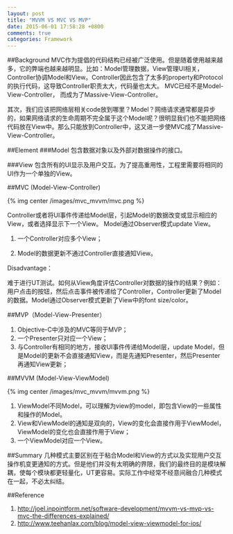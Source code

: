 ```yaml
---
layout: post
title: "MVVM VS MVC VS MVP"
date: 2015-06-01 17:58:28 +0800
comments: true
categories: Framework
---
```


##Background
MVC作为提倡的代码结构已经被广泛使用。但是随着使用越来越多，它的弊端也越来越明显。比如：Model管理数据，View管理UI相关，Controller协调Model和View。Controller因此包含了太多的property和Protocol的执行代码，这导致Controller职责太大，代码量也太大。 MVC已经不是Model-View-Controller， 而成为了Massive-View-Controller。
  
其次，我们应该把网络层相关code放到哪里？Model？网络请求通常都是异步的，如果网络请求的生命周期不完全属于这个Model呢？很明显我们也不能把网络代码放在View中。那么只能放到Controller中，这又进一步使MVC成了Massive-View-Controller。
<!--more-->

##Element
###Model
包含数据对象以及外部对数据操作的接口。

###View
包含所有的UI显示及用户交互。为了提高重用性，工程里需要将相同的UI作为一个单独的View。

##MVC (Model-View-Controller)

{% img  center /images/mvc_mvvm/mvc.png %}

Controller或者将UI事件传递给Model层，引起Model的数据改变或显示相应的View，或者选择显示下一个View。
Model通过Observer模式update View。  

1. 一个Controller对应多个View；  

2. Model的数据更新不通过Controller直接通知View。  

Disadvantage：  

难于进行UT测试。如何从View角度评估Controller对数据的操作的结果？例如：用户点击的按钮，然后点击事件被传递给了Controller，Controller更新了Model的数据。Model通过Observer模式更新了View中的font size/color。 


##MVP（Model-View-Presenter）
1. Objective-C中涉及的MVC等同于MVP；
2. 一个Presenter只对应一个View；
3. 与Controller有相同的地方，接收UI事件传递给Model层，update Model，但是Model的更新不会直接通知View，而是先通知Presenter，然后Presenter再通知View更新；

##MVVM (Model-View-ViewModel)

{% img  center /images/mvc_mvvm/mvvm.png %}

1. ViewModel不同Model，可以理解为view的model，即包含View的一些属性和操作的Model。
2. View和ViewModel的通知是双向的，View的变化会直接作用于ViewModel，ViewModel的变化也会直接作用于View；
3. 一个ViewModel对应一个View。


##Summary
几种模式主要区别在于粘合Model和View的方式以及实现用户交互操作机变更通知的方式。但是他们并没有太明确的界限，我们的最终目的是模块解耦，使每个模块都更轻量化，UT更容易。实际工作中经常不经意间融合几种模式在一起，不必太纠结。

##Reference
1. http://joel.inpointform.net/software-development/mvvm-vs-mvp-vs-mvc-the-differences-explained/
2. http://www.teehanlax.com/blog/model-view-viewmodel-for-ios/
